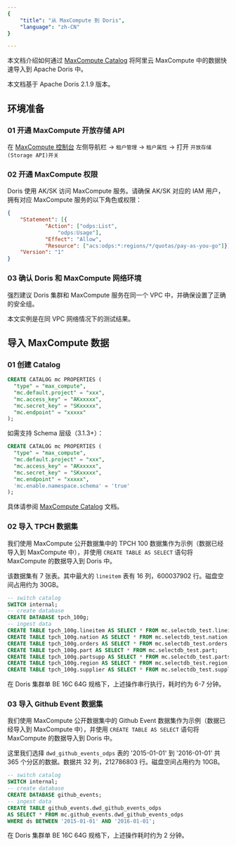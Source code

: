 ```yaml
---
{
    "title": "从 MaxCompute 到 Doris",
    "language": "zh-CN"
}

---
```


本文档介绍如何通过 [MaxCompute Catalog](../catalogs/maxcompute-catalog.md) 将阿里云 MaxCompute 中的数据快速导入到 Apache Doris 中。

本文档基于 Apache Doris 2.1.9 版本。

## 环境准备

### 01 开通 MaxCompute 开放存储 API

在 [MaxCompute 控制台](https://maxcompute.console.aliyun.com/) 左侧导航栏 -> `租户管理` -> `租户属性`  -> 打开 `开放存储(Storage API)开关`

### 02 开通 MaxCompute 权限

Doris 使用 AK/SK 访问 MaxCompute 服务。请确保 AK/SK 对应的 IAM 用户，拥有对应 MaxCompute 服务的以下角色或权限：

``` json
{
    "Statement": [{
            "Action": ["odps:List",
                "odps:Usage"],
            "Effect": "Allow",
            "Resource": ["acs:odps:*:regions/*/quotas/pay-as-you-go"]}],
    "Version": "1"
}
```

### 03 确认 Doris 和 MaxCompute 网络环境

强烈建议 Doris 集群和 MaxCompute 服务在同一个 VPC 中，并确保设置了正确的安全组。

本文实例是在同 VPC 网络情况下的测试结果。

## 导入 MaxCompute 数据

### 01 创建 Catalog

```sql
CREATE CATALOG mc PROPERTIES (
  "type" = "max_compute",
  "mc.default.project" = "xxx",
  "mc.access_key" = "AKxxxxx",
  "mc.secret_key" = "SKxxxxx",
  "mc.endpoint" = "xxxxx"
);
```

如需支持 Schema 层级（3.1.3+）：

```sql
CREATE CATALOG mc PROPERTIES (
  "type" = "max_compute",
  "mc.default.project" = "xxx",
  "mc.access_key" = "AKxxxxx",
  "mc.secret_key" = "SKxxxxx",
  "mc.endpoint" = "xxxxx",
  'mc.enable.namespace.schema' = 'true'
);
```

具体请参阅 [MaxCompute Catalog](../catalogs/maxcompute-catalog.md) 文档。

### 02 导入 TPCH 数据集

我们使用 MaxCompute 公开数据集中的 TPCH 100 数据集作为示例（数据已经导入到 MaxCompute 中），并使用 `CREATE TABLE AS SELECT` 语句将 MaxCompute 的数据导入到 Doris 中。

该数据集有 7 张表。其中最大的 `lineitem` 表有 16 列，600037902 行。磁盘空间占用约为 30GB。

```sql
-- switch catalog
SWITCH internal;
-- create database
CREATE DATABASE tpch_100g;
-- ingest data
CREATE TABLE tpch_100g.lineitem AS SELECT * FROM mc.selectdb_test.lineitem;
CREATE TABLE tpch_100g.nation AS SELECT * FROM mc.selectdb_test.nation;
CREATE TABLE tpch_100g.orders AS SELECT * FROM mc.selectdb_test.orders;
CREATE TABLE tpch_100g.part AS SELECT * FROM mc.selectdb_test.part;
CREATE TABLE tpch_100g.partsupp AS SELECT * FROM mc.selectdb_test.partsupp;
CREATE TABLE tpch_100g.region AS SELECT * FROM mc.selectdb_test.region;
CREATE TABLE tpch_100g.supplier AS SELECT * FROM mc.selectdb_test.supplier;
```

在 Doris 集群单 BE 16C 64G 规格下，上述操作串行执行，耗时约为 6-7 分钟。

### 03 导入 Github Event 数据集

我们使用 MaxCompute 公开数据集中的 Github Event 数据集作为示例（数据已经导入到 MaxCompute 中），并使用 `CREATE TABLE AS SELECT` 语句将 MaxCompute 的数据导入到 Doris 中。

这里我们选择 `dwd_github_events_odps` 表的 '2015-01-01' 到 '2016-01-01' 共 365 个分区的数据。数据共 32 列，212786803 行。磁盘空间占用约为 10GB。

```sql
-- switch catalog
SWITCH internal;
-- create database
CREATE DATABASE github_events;
-- ingest data
CREATE TABLE github_events.dwd_github_events_odps
AS SELECT * FROM mc.github_events.dwd_github_events_odps
WHERE ds BETWEEN '2015-01-01' AND '2016-01-01';
```

在 Doris 集群单 BE 16C 64G 规格下，上述操作耗时约为 2 分钟。

